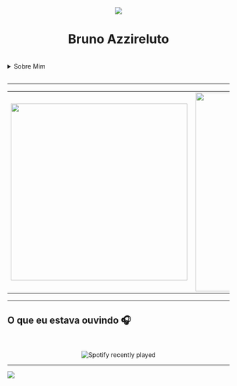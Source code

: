 <div align="center">
<img src="https://media0.giphy.com/media/ejyRYttU1toqHjNZOA/giphy.gif?cid=ecf05e47xzcqymp5fxqujbpqcputq2bqzmqns2k2vxg5h95c&rid=giphy.gif&ct=s" > 
<h1 >Bruno Azzireluto</h1>
</div>


<!-- <img width="900px"  height="450px" src="https://media1.giphy.com/media/CdhxVrdRN4YFi/giphy.gif?cid=790b7611db0983688a22bff6b6e58256d5a8c89c2c77f9bc&rid=giphy.gif&ct=g"> -->

<br>

<details>
  <summary>Sobre Mim </summary>
  <div align="center">
    <h1>
     Olá <img src="https://media3.giphy.com/media/KCXSTJhTuAM8g5Qzay/giphy.gif?cid=790b7611dec75bc43ffe45778aebbfb5270659b28f4f8109&rid=giphy.gif&ct=s" width="60px" height="60px">
    </h1>
    <p>
      Eu me chamo Bruno Alves, mas pode me chamar de Bruno Azzireluto ou somente Azzi. Tenho 23 anos e atuo na aréa de desenvolvimento de Web Apps desde 2021.
      Atualmente Trabalho como Desenvolvedor Fullstack Júnior na Maeda-st e Desenvolvedor Fullstack e Mobile com Foco em Flutter e Python na N2Bit.
    </p>
    <p>Futuramente, pretendo escrever no <a src="https://dev.to/brunoazzireluto">Dev.to</a> então não se esqueça de me seguir lá. Se você tiver alguma dúvida ou apenas quiser jogar algo, fique a vontade para me chamar.</p>
    <img width="200px" height="150px"   src="https://media0.giphy.com/media/Y2bjBp6K9ujzOKem68/giphy.gif?cid=ecf05e47rnt3hfn3lh3111e5di9ws7jeyalefhvh5xgh9a6p&rid=giphy.gif&ct=s">
  </div>


---

<h2 align="center"> Conhecimentos</h2>
  <br>
  <details>
    <summary>Linguages</summary>
    <div style="display: inline_block">
      <a href="https://www.python.org" action="_blank" style="margin-right: 5px">
        <img src="https://cdn.jsdelivr.net/gh/devicons/devicon/icons/python/python-original-wordmark.svg"  width="75" height="75"/>  
      </a>
      <a href="https://developer.mozilla.org/pt-BR/docs/Web/HTML" action="_blank" style="margin-right: 5px">
        <img  alt="HTML"  width="75" height="75"  src="https://cdn.jsdelivr.net/gh/devicons/devicon/icons/html5/html5-original-wordmark.svg"/> 
      </a>
      <a href="https://developer.mozilla.org/pt-BR/docs/Web/CSS" action="_blank" style="margin-right: 5px">
        <img  alt="CSS"  width="75" height="75"  src="https://cdn.jsdelivr.net/gh/devicons/devicon/icons/css3/css3-original-wordmark.svg"/> 
      </a>
      <a href="https://www.javascript.com" action="_blank" style="margin-right: 5px">
        <img  alt="JS"  width="75" height="75"  src="https://cdn.jsdelivr.net/gh/devicons/devicon/icons/javascript/javascript-original.svg"/> 
      </a>
      <a href="https://docs.microsoft.com/pt-br/cpp/?view=msvc-170" action="_blank" style="margin-right: 5px">
        <img  alt="C++"  width="75" height="75" src="https://cdn.jsdelivr.net/gh/devicons/devicon/icons/cplusplus/cplusplus-original.svg"/> 
      </a>
    </div>
  </details>
  <br>
  <details>
    <summary>Frameworks</summary>
    <div style="display: inline_block">
      <a href="https://flask.palletsprojects.com/en/2.1.x/" action="_blank" style="margin-right: 5px">
        <img  alt="Flask"  width="75" height="75"  src="https://cdn.jsdelivr.net/gh/devicons/devicon/icons/flask/flask-original-wordmark.svg" /> 
      </a>
      <a href="https://www.sqlalchemy.org" action="_blank" style="margin-right: 5px">
        <img  alt="SQLAlchemy"  width="90" height="90"  src="https://cdn.jsdelivr.net/gh/devicons/devicon/icons/sqlalchemy/sqlalchemy-original-wordmark.svg" />
      </a>
      <a href="https://www.arduino.cc" action="_blank" style="margin-right: 5px">
        <img  alt="Arduino"  width="75" height="75"  src="https://cdn.jsdelivr.net/gh/devicons/devicon/icons/arduino/arduino-original-wordmark.svg" />
      </a>
    </div>
  </details>
  <br>
  <details>
    <summary>Ferramentas</summary>
    <div style="display: inline_block">
      <a href="https://www.oracle.com/br/cloud/" action="_blank" style="margin-right: 5px">
        <img src="https://cdn.jsdelivr.net/gh/devicons/devicon/icons/oracle/oracle-original.svg"  width="75" height="75"/>  
      </a>
      <a href="https://www.mysql.com" action="_blank" style="margin-right: 5px">
        <img  alt="MySQL"  width="75" height="75"  src="https://cdn.jsdelivr.net/gh/devicons/devicon/icons/mysql/mysql-original-wordmark.svg" /> 
      </a>
      <a href="https://git-scm.com" action="_blank" style="margin-right: 5px">
        <img  alt="GIT"  width="75" height="75"  src="https://cdn.jsdelivr.net/gh/devicons/devicon/icons/git/git-original-wordmark.svg"/> 
      </a>
    </div>
  </details>
  <br>
  <details>
  <summary>Editores e IDE's</summary>
    <div style="display: inline_block">
      <a href="https://code.visualstudio.com" action="_blank" style="margin-right: 5px">
        <img  alt="VS code"  width="75" height="75"  src="https://cdn.jsdelivr.net/gh/devicons/devicon/icons/vscode/vscode-original-wordmark.svg"/> 
      </a>
      <a href="https://www.jetbrains.com/pt-br/pycharm/" action="_blank" style="margin-right: 5px">
        <img  alt="Pycharm"  width="75" height="75"  src="https://cdn.jsdelivr.net/gh/devicons/devicon/icons/pycharm/pycharm-original-wordmark.svg"/> 
      </a>
    </div>
  </details>
  <br>
  <details>
  <summary>Sistema Operacionais</summary>
    <div style="display: inline_block">
      <a href="https://www.apple.com/br/macos/monterey/" action="_blank" style="margin-right: 5px">
        <img  alt="MacOS"  width="75" height="75"   src="https://cdn.jsdelivr.net/gh/devicons/devicon/icons/apple/apple-original.svg" />
      </a>
      <a href="https://ubuntu.com" action="_blank" style="margin-right: 5px">
        <img  alt="Ubuntu"  width="75" height="75"  src="https://cdn.jsdelivr.net/gh/devicons/devicon/icons/ubuntu/ubuntu-plain-wordmark.svg" />
      </a>
    </div>
  </details>

<h4 align="center"><img  width="200px" height="150px"   src="https://media4.giphy.com/media/dMLmQfCO7lCA2gX3tw/giphy.gif?cid=790b76119a32c7e1cde9ec2e4419478dd501ee0171e1bfbf&rid=giphy.gif&ct=s"></h4>

---


<h2 align="center">Onde me Encontrar</h2>
<br>
  <div style="display: inline_block">
    <a href="https://www.linkedin.com/in/bruno-alves-de-oliveira-4014a8127/" action="_blank">
    <img align="left" alt="Azzi's Linkedin" style="margin-right: 10px;margin-bottom: 10px" src="https://img.shields.io/badge/-Linkedin-%230A66C2?style=for-the-badge&logo=linkedin&logoColor=white">
    </a>
    <a href="https://www.instagram.com/bruno.azzireluto/" action="_blank">
    <img align="left" alt="Azzi's Instagram" style="margin-right: 10px;margin-bottom: 10px" src="https://img.shields.io/badge/-Instagram-%23E4405F?style=for-the-badge&logo=instagram&logoColor=white">
    </a>
    <a href="https://twitter.com/Azzireluto" action="_blank">
    <img align="left" alt="Azzi's Twitter" style="margin-right: 10px;margin-bottom: 10px" src="https://img.shields.io/badge/-Twitter-%231DA1F2?style=for-the-badge&logo=twitter&logoColor=white">
    </a>
    <a href="https://open.spotify.com/user/12148535604" action="_blank">
    <img align="left" alt="Azzi's Spotify" style="margin-right: 10px;margin-bottom: 10px" src="https://img.shields.io/badge/-Spotify-%231DB954?style=for-the-badge&logo=spotify&logoColor=white">
    </a>
    <a href="https://t.me/Azzireluto" action="_blank">
    <img align="left" alt="Azzi's Telegram" style="margin-right: 10px;margin-bottom: 10px" src="https://img.shields.io/badge/-Telegram-%2326A5E4?style=for-the-badge&logo=telegram&logoColor=white">
    </a>
    <a href="https://discordapp.com/users/457705373722345473" action="_blank">
    <img align="left" alt="Azzi's Discord" style="margin-right: 10px;margin-bottom: 10px" src="https://img.shields.io/badge/-Discord-%235865F2?style=for-the-badge&logo=discord&logoColor=white">
    </a>
    <a href="https://stackoverflow.com/users/14852405/brunoazzireluto" action="_blank">
    <img align="left" alt="Azzi's StackOverflow" style="margin-right: 10px;margin-bottom: 10px" src="https://img.shields.io/badge/-Stack%20Overflow-%23F58025?style=for-the-badge&logo=stackoverflow&logoColor=white">
    </a>
    <a href="https://steamcommunity.com/id/brunoazzireluto/" action="_blank">
    <img align="left" alt="Azzi's Steam" style="margin-right: 10px;margin-bottom: 10px" src="https://img.shields.io/badge/-Steam-%23000000?style=for-the-badge&logo=steam&logoColor=white">
    </a>
    <a href="https://www.twitch.tv/brunoazzireluto" action="_blank">
    <img align="left" alt="Azzi's Twitch" style="margin-right: 10px;margin-bottom: 10px" src="https://img.shields.io/badge/-Twitch-%239146FF?style=for-the-badge&logo=twitch&logoColor=white">
    </a>
    <a href="https://dev.to/brunoazzireluto" action="_blank">
    <img align="left" alt="Azzi's Dev.to" style="margin-right: 10px;margin-bottom: 10px" src="https://img.shields.io/badge/-Dev.to-%230A0A0A?style=for-the-badge&logo=dev.to&logoColor=white">
    </a>
    <a href="https://www.reddit.com/user/brunoazzireluto" action="_blank">
    <img align="left" alt="Azzi's Reddit" style="margin-right: 10px;margin-bottom: 10px" src="https://img.shields.io/badge/-Reddit-%23FF4500?style=for-the-badge&logo=reddit&logoColor=white">
    </a>
  </div>
<br>
<br>
<br>
<br>
<h4 align="center"><img  width="200px" height="150px"   src="https://media2.giphy.com/media/ensd2k3UXTw2ErdEet/giphy.gif?cid=790b761121444319300dd43c704ff49ba36cfa5af890c69e&rid=giphy.gif&ct=s"></h4>

---

<h2 align="center">Lista de Estudo</h2>

<br>
  <details>
    <summary>Estudando Atualmente</summary>
    <div style="display: inline_block" align="center">
      <a href="https://flutter.dev" action="_blank" style="margin-right: 10px">
        <img  alt="Flutter"  width="75px" height="75px"  src="https://cdn.jsdelivr.net/gh/devicons/devicon/icons/flutter/flutter-original.svg" /> 
      </a>
      <a href="https://dart.dev" action="_blank" style="margin-right: 10px">
        <img  alt="Dart"  width="90px" height="90px" src="https://cdn.jsdelivr.net/gh/devicons/devicon/icons/dart/dart-original-wordmark.svg" />
      </a>
      <a href="https://fastapi.tiangolo.com" action="_blank" style="margin-right: 10px">
        <img  alt="FastAPI"  width="90px" height="90px"  src="https://cdn.jsdelivr.net/gh/devicons/devicon/icons/fastapi/fastapi-original-wordmark.svg" />
      </a>
    </div>
    <br>
    <h4 align="center"><img  width="200px" height="150px" src="https://media1.giphy.com/media/6KKKVerzrhjRrClNKt/giphy.gif?cid=790b761183f6b38142fd36a7661f63deaa45a693a5b6ce38&rid=giphy.gif&ct=s"></h4>
  </details>
  <br>
  <br>
  <details>
    <summary>Próximo Estudos</summary>
    <div style="display: inline_block" align="center">
      <a href="https://www.swift.org" action="_blank" style="margin-right: 10px">
        <img alt="Swift" src="https://cdn.jsdelivr.net/gh/devicons/devicon/icons/swift/swift-original-wordmark.svg"  width="90px" height="90px"/>  
      </a>
      <a href="https://developer.android.com/kotlin" action="_blank" style="margin-right: 10px">
        <img  alt="Kotlin"  width="90px" height="90px"  src="https://cdn.jsdelivr.net/gh/devicons/devicon/icons/kotlin/kotlin-original-wordmark.svg" /> 
      </a>
      <a href="https://www.docker.com" action="_blank" style="margin-right: 10px">
        <img  alt="Docker"  width="90px" height="90px"  src="https://cdn.jsdelivr.net/gh/devicons/devicon/icons/docker/docker-original-wordmark.svg"/> 
      </a>
    </div>
    <br>
    <h4 align="center"><img  width="200px" height="150px" src="https://media4.giphy.com/media/QVyPr4CwtLTG7Kritt/giphy.gif?cid=ecf05e47cfghyq2a9l6vots5azp4s7ucz9gyqet8mkrxn8q5&rid=giphy.gif&ct=s"></h4>
  </details>
  <br>


---
<br>
  <h2 align="center">O que Faço no tempo livre</h2>
  <br>
  <details>
    <summary>Música</summary>
    <ul>
      <li>Alternativo</li>
      <li>Indie</li>
      <li>Jazz</li>
      <li>Swing</li>
      <li>Blues</li>
      <li>Clássica</li>
      <li>Eletro swing</li>
      <li>Folk Metal</li>
      <li>Power Metal</li>
    </ul>
  </details>
  <br>
  <details>
    <summary>Jogos</summary>
    <ul>
      <li>Fallout</li>
      <li>Skyrim</li>
      <li>Subnautica</li>
      <li>Borderlands</li>
      <li>No man's Sky</li>
      <li>Magic</li>
      <li>Board games</li>
      <li>RPG</li>
    </ul>
  </details>
  <br>
  <details>
    <summary>Livros</summary>
    <ul>
      <li>Senhor dos Anéis</li>
      <li>Eragon</li>
      <li>Duna</li>
      <li>Carbono Alterado</li>
      <li>Percy Jackson & os Olimpianos</li>
      <li>Jogos Vorazes</li>
    </ul>
  </details>
  <br>
  <details>
    <summary>Séries e Animes</summary>
    <ul>
      <li>One Piece</li>
      <li>Ore Monogatari</li>
      <li>Blue Exorcist</li>
      <li>SAO</li>
      <li>Doctor Who</li>
      <li>Dark</li>
      <li>Mr. Robot</li>
      <li>The Witcher</li>
    </ul>
  </details>
<br>
</details>
<br>

---


<table>
  <tr>
    <td><img width="400px" align="left" src="https://github-readme-stats.vercel.app/api/top-langs/?username=Brunoazzireluto&hide=html,cmake,css,c&layout=compact&theme=tokyonight" /></td>
    <td><img width="450px" align="left" src="https://github-readme-stats.vercel.app/api?username=Brunoazzireluto&theme=tokyonight"/></td>
  </tr>   
</table> 


---

<h2>O que eu estava ouvindo 🎧</h2>
<br>
<div align="center">

![Spotify recently played](https://spotify-recently-played-readme.vercel.app/api?user=12148535604&width=500)

</div> 

---

![](https://komarev.com/ghpvc/?username=Brunoazzireluto&color=brightgreen&style=flat-square)

